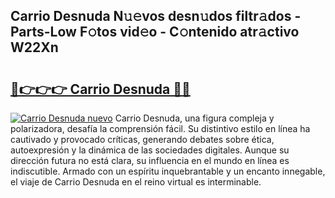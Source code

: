 ## Carrio Desnuda N𝚞𝚎vos desn𝚞dos filtr𝚊dos - Parts-Low F𝚘tos vid𝚎o - C𝚘ntenido atr𝚊ctivo W22Xn

# <h2><a href="http://mb6qo5.tromn.icu/?c=Carrio+Desnuda">🔗👉👉👉 Carrio Desnuda 🔗🔗</a></h2>

[![Carrio Desnuda nuevo](https://i.imgur.com/pEAQMta.gif)](http://mb6qo5.tromn.icu/?c=Carrio+Desnuda)
Carrio Desnuda, una figura compleja y polarizadora, desafía la comprensión fácil. Su distintivo estilo en línea ha cautivado y provocado críticas, generando debates sobre ética, autoexpresión y la dinámica de las sociedades digitales. Aunque su dirección futura no está clara, su influencia en el mundo en línea es indiscutible. Armado con un espíritu inquebrantable y un encanto innegable, el viaje de Carrio Desnuda en el reino virtual es interminable.
